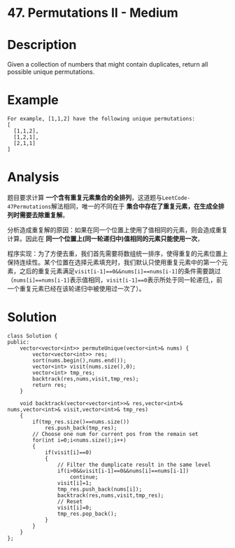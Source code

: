 # 47. Permutations II - Medium

# Description
Given a collection of numbers that might contain duplicates, return all possible unique permutations.

# Example
```
For example, [1,1,2] have the following unique permutations:
[
  [1,1,2],
  [1,2,1],
  [2,1,1]
]
```

# Analysis
题目要求计算 **一个含有重复元素集合的全排列**，这道题与`LeetCode-47Permutations`解法相同，唯一的不同在于 **集合中存在了重复元素，在生成全排列时需要去除重复解**。

分析造成重复解的原因：如果在同一个位置上使用了值相同的元素，则会造成重复计算。因此在 **同一个位置上(同一轮递归中)值相同的元素只能使用一次**，

程序实现：为了方便去重，我们首先需要将数组统一排序，使得重复的元素位置上保持连续性。某个位置在选择元素填充时，我们默认只使用重复元素中的第一个元素，之后的重复元素满足`visit[i-1]==0&&nums[i]==nums[i-1]`的条件需要跳过（`nums[i]==nums[i-1]`表示值相同，`visit[i-1]==0`表示所处于同一轮递归,，前一个重复元素已经在该轮递归中被使用过一次了）。

# Solution
```
class Solution {
public:
    vector<vector<int>> permuteUnique(vector<int>& nums) {
        vector<vector<int>> res;
        sort(nums.begin(),nums.end());
        vector<int> visit(nums.size(),0);
        vector<int> tmp_res;
        backtrack(res,nums,visit,tmp_res);
        return res;
    }

    void backtrack(vector<vector<int>>& res,vector<int>& nums,vector<int>& visit,vector<int>& tmp_res)
    {
        if(tmp_res.size()==nums.size())
            res.push_back(tmp_res);
        // Choose one num for current pos from the remain set
        for(int i=0;i<nums.size();i++)
        {
            if(visit[i]==0)
            {
                // Filter the dumplicate result in the same level
                if(i>0&&visit[i-1]==0&&nums[i]==nums[i-1])
                    continue;
                visit[i]=1;
                tmp_res.push_back(nums[i]);
                backtrack(res,nums,visit,tmp_res);
                // Reset
                visit[i]=0;
                tmp_res.pop_back();
            }
        }
    }
};
```

